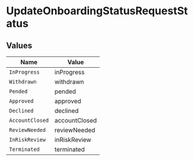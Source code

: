 # UpdateOnboardingStatusRequestStatus


## Values

| Name            | Value           |
| --------------- | --------------- |
| `InProgress`    | inProgress      |
| `Withdrawn`     | withdrawn       |
| `Pended`        | pended          |
| `Approved`      | approved        |
| `Declined`      | declined        |
| `AccountClosed` | accountClosed   |
| `ReviewNeeded`  | reviewNeeded    |
| `InRiskReview`  | inRiskReview    |
| `Terminated`    | terminated      |